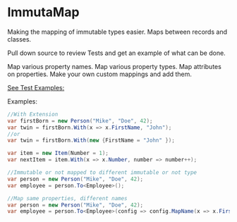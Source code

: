 # ImmutaMap
Making the mapping of immutable types easier.  Maps between records and classes.

Pull down source to review Tests and get an example of what can be done.

Map various property names.
Map various property types.
Map attributes on properties.
Make your own custom mappings and add them.

[See Test Examples:](https://github.com/TripleG3/ImmutapMap/blob/main/ImmutaMap.Test/TargetBuilderTests.cs)

Examples:
```csharp
//With Extension
var firstBorn = new Person("Mike", "Doe", 42);
var twin = firstBorn.With(x => x.FirstName, "John");
//or
var twin = firstBorn.With(new {FirstName = "John" });

var item = new Item(Number = 1);
var nextItem = item.With(x => x.Number, number => number++);

//Immutable or not mapped to different immutable or not type
var person = new Person("Mike", "Doe", 42);
var employee = person.To<Employee>();

//Map same properties, different names
var person = new Person("Mike", "Doe", 42);
var employee = person.To<Employee>(config => config.MapName(x => x.FirstName, x => x.Name));



```
